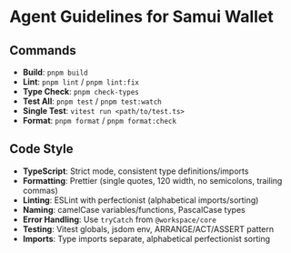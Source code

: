 # Agent Guidelines for Samui Wallet

## Commands
- **Build**: `pnpm build`
- **Lint**: `pnpm lint` / `pnpm lint:fix`
- **Type Check**: `pnpm check-types`
- **Test All**: `pnpm test` / `pnpm test:watch`
- **Single Test**: `vitest run <path/to/test.ts>`
- **Format**: `pnpm format` / `pnpm format:check`

## Code Style
- **TypeScript**: Strict mode, consistent type definitions/imports
- **Formatting**: Prettier (single quotes, 120 width, no semicolons, trailing commas)
- **Linting**: ESLint with perfectionist (alphabetical imports/sorting)
- **Naming**: camelCase variables/functions, PascalCase types
- **Error Handling**: Use `tryCatch` from `@workspace/core`
- **Testing**: Vitest globals, jsdom env, ARRANGE/ACT/ASSERT pattern
- **Imports**: Type imports separate, alphabetical perfectionist sorting